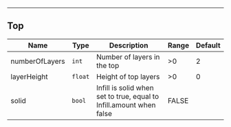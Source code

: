 ---
## Top
| Name | Type | Description | Range | Default |
| ----- | -----| ------------| ------| --------|
| numberOfLayers | <code>int</code>| Number of layers in the top | >0 | 2 |
| layerHeight | <code>float</code>| Height of top layers | >0 | 0 |
| solid | <code>bool </code>| Infill is solid when set to true, equal to Infill.amount when false | FALSE |